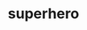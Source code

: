 ---
layout: smileys&emotion
title: superhero
emoji: superhero
permalink: 🦸.html
image: assets/img/3moji/superhero.png
---